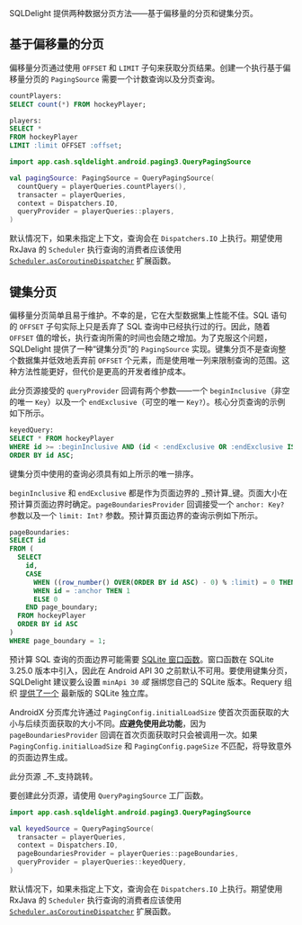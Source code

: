 SQLDelight 提供两种数据分页方法——基于偏移量的分页和键集分页。

## 基于偏移量的分页

偏移量分页通过使用 `OFFSET` 和 `LIMIT` 子句来获取分页结果。创建一个执行基于偏移量分页的 `PagingSource` 需要一个计数查询以及分页查询。

```sql
countPlayers:
SELECT count(*) FROM hockeyPlayer;

players:
SELECT *
FROM hockeyPlayer
LIMIT :limit OFFSET :offset;
```

```kotlin
import app.cash.sqldelight.android.paging3.QueryPagingSource

val pagingSource: PagingSource = QueryPagingSource(
  countQuery = playerQueries.countPlayers(),
  transacter = playerQueries,
  context = Dispatchers.IO,
  queryProvider = playerQueries::players,
)
```

默认情况下，如果未指定上下文，查询会在 `Dispatchers.IO` 上执行。期望使用 RxJava 的 `Scheduler` 执行查询的消费者应该使用 [`Scheduler.asCoroutineDispatcher`](https://kotlin.github.io/kotlinx.coroutines/kotlinx-coroutines-rx2/kotlinx.coroutines.rx2/io.reactivex.-scheduler/as-coroutine-dispatcher.html) 扩展函数。

## 键集分页

偏移量分页简单且易于维护。不幸的是，它在大型数据集上性能不佳。SQL 语句的 `OFFSET` 子句实际上只是丢弃了 SQL 查询中已经执行过的行。因此，随着 `OFFSET` 值的增长，执行查询所需的时间也会随之增加。为了克服这个问题，SQLDelight 提供了一种“键集分页”的 `PagingSource` 实现。键集分页不是查询整个数据集并低效地丢弃前 `OFFSET` 个元素，而是使用唯一列来限制查询的范围。这种方法性能更好，但代价是更高的开发者维护成本。

此分页源接受的 `queryProvider` 回调有两个参数——一个 `beginInclusive`（非空的唯一 `Key`）以及一个 `endExclusive`（可空的唯一 `Key?`）。核心分页查询的示例如下所示。

```sql
keyedQuery:
SELECT * FROM hockeyPlayer
WHERE id >= :beginInclusive AND (id < :endExclusive OR :endExclusive IS NULL)
ORDER BY id ASC;
```

键集分页中使用的查询必须具有如上所示的唯一排序。

`beginInclusive` 和 `endExclusive` 都是作为页面边界的 _预计算_键。页面大小在预计算页面边界时确定。`pageBoundariesProvider` 回调接受一个 `anchor: Key?` 参数以及一个 `limit: Int?` 参数。预计算页面边界的查询示例如下所示。

```sql
pageBoundaries:
SELECT id 
FROM (
  SELECT
    id,
    CASE
      WHEN ((row_number() OVER(ORDER BY id ASC) - 0) % :limit) = 0 THEN 1
      WHEN id = :anchor THEN 1
      ELSE 0
    END page_boundary;
  FROM hockeyPlayer
  ORDER BY id ASC
)
WHERE page_boundary = 1;
```

预计算 SQL 查询的页面边界可能需要 [SQLite 窗口函数](https://www.sqlite.org/windowfunctions.html)。窗口函数在 SQLite 3.25.0 版本中引入，因此在 Android API 30 之前默认不可用。要使用键集分页，SQLDelight 建议要么设置 `minApi 30` _或_ 捆绑您自己的 SQLite 版本。Requery 组织 [提供了一个](https://github.com/requery/sqlite-android) 最新版的 SQLite 独立库。

AndroidX 分页库允许通过 `PagingConfig.initialLoadSize` 使首次页面获取的大小与后续页面获取的大小不同。**应避免使用此功能**，因为 `pageBoundariesProvider` 回调在首次页面获取时只会被调用一次。如果 `PagingConfig.initialLoadSize` 和 `PagingConfig.pageSize` 不匹配，将导致意外的页面边界生成。

此分页源 _不_支持跳转。

要创建此分页源，请使用 `QueryPagingSource` 工厂函数。

```kotlin
import app.cash.sqldelight.android.paging3.QueryPagingSource

val keyedSource = QueryPagingSource(
  transacter = playerQueries,
  context = Dispatchers.IO,
  pageBoundariesProvider = playerQueries::pageBoundaries,
  queryProvider = playerQueries::keyedQuery,
)
```

默认情况下，如果未指定上下文，查询会在 `Dispatchers.IO` 上执行。期望使用 RxJava 的 `Scheduler` 执行查询的消费者应该使用 [`Scheduler.asCoroutineDispatcher`](https://kotlin.github.io/kotlinx.coroutines/kotlinx-coroutines-rx2/kotlinx.coroutines.rx2/io.reactivex.-scheduler/as-coroutine-dispatcher.html) 扩展函数。